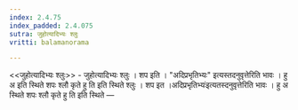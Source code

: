 ```yaml
---
index: 2.4.75
index_padded: 2.4.075
sutra: जुहोत्यादिभ्यः श्लुः
vritti: balamanorama

---
```

<<जुहोत्यादिभ्यः श्लुः>> - जुहोत्यादिभ्यः श्लुः । शप इति । "अदिप्रभृतिभ्यः" इत्यस्तदनुवृत्तेरिति भावः । हु अ इति स्थिते शपः श्लौ कृते हु ति इति स्थिते श्लुः । शप इत ।अदिप्रभृतिभ्यः॑इत्यतस्दनुवृत्तेरिति भावः । हु अ स्थिते शपः श्लौ कृते हु ति इति स्थिते — 